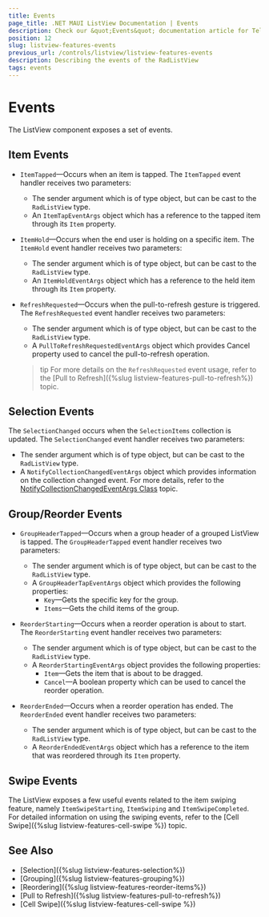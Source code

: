 ```yaml
---
title: Events
page_title: .NET MAUI ListView Documentation | Events
description: Check our &quot;Events&quot; documentation article for Telerik ListView for .NET MAUI control.
position: 12
slug: listview-features-events
previous_url: /controls/listview/listview-features-events
description: Describing the events of the RadListView
tags: events
---
```


# Events

The ListView component exposes a set of events.

## Item Events

* `ItemTapped`&mdash;Occurs when an item is tapped. The `ItemTapped` event handler receives two parameters:
	* The sender argument which is of type object, but can be cast to the `RadListView` type.
	* An `ItemTapEventArgs` object which has a reference to the tapped item through its `Item` property.

* `ItemHold`&mdash;Occurs when the end user is holding on a specific item. The `ItemHold` event handler receives two parameters:
	* The sender argument which is of type object, but can be cast to the `RadListView` type.
	* An `ItemHoldEventArgs` object which has a reference to the held item through its `Item` property.

* `RefreshRequested`&mdash;Occurs when the pull-to-refresh gesture is triggered. The `RefreshRequested` event handler receives two parameters:
	* The sender argument which is of type object, but can be cast to the `RadListView` type.
	* A `PullToRefreshRequestedEventArgs` object which provides Cancel property used to cancel the pull-to-refresh operation.

	>tip For more details on the `RefreshRequested` event usage, refer to the [Pull to Refresh]({%slug listview-features-pull-to-refresh%}) topic.

## Selection Events

The `SelectionChanged` occurs when the `SelectionItems` collection is updated. The `SelectionChanged` event handler receives two parameters:

* The sender argument which is of type object, but can be cast to the `RadListView` type.
* A `NotifyCollectionChangedEventArgs` object which provides information on the collection changed event. For more details, refer to the [NotifyCollectionChangedEventArgs Class](https://docs.microsoft.com/en-us/dotnet/api/system.collections.specialized.notifycollectionchangedeventargs) topic.

## Group/Reorder Events

* `GroupHeaderTapped`&mdash;Occurs when a group header of a grouped ListView is tapped. The `GroupHeaderTapped` event handler receives two parameters:
	* The sender argument which is of type object, but can be cast to the `RadListView` type.
	* A `GroupHeaderTapEventArgs` object which provides the following properties:
		- `Key`&mdash;Gets the specific key for the group.
		- `Items`&mdash;Gets the child items of the group.

* `ReorderStarting`&mdash;Occurs when a reorder operation is about to start. The `ReorderStarting` event handler receives two parameters:
	* The sender argument which is of type object, but can be cast to the `RadListView` type.
	* A `ReorderStartingEventArgs` object provides the following properties:
		- `Item`&mdash;Gets the item that is about to be dragged.
		- `Cancel`&mdash;A boolean property which can be used to cancel the reorder operation.

* `ReorderEnded`&mdash;Occurs when a reorder operation has ended. The `ReorderEnded` event handler receives two parameters:
	* The sender argument which is of type object, but can be cast to the `RadListView` type.
	* A `ReorderEndedEventArgs` object which has a reference to the item that was reordered through its `Item` property.

## Swipe Events

The ListView exposes a few useful events related to the item swiping feature, namely `ItemSwipeStarting`, `ItemSwiping` and `ItemSwipeCompleted`. For detailed information on using the swiping events, refer to the [Cell Swipe]({%slug listview-features-cell-swipe %}) topic.

## See Also

 - [Selection]({%slug listview-features-selection%})
 - [Grouping]({%slug listview-features-grouping%})
 - [Reordering]({%slug listview-features-reorder-items%})
 - [Pull to Refresh]({%slug listview-features-pull-to-refresh%})
 - [Cell Swipe]({%slug listview-features-cell-swipe %})
